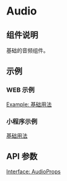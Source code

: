 # Audio

## 组件说明

基础的音频组件。

## 示例

### WEB 示例

[Example: 基础用法](./__examples__/web/index.jsx)

### 小程序示例

[基础用法](./__examples__/mini/index.jsx)

## API 参数

[Interface: AudioProps](./interface.ts)
